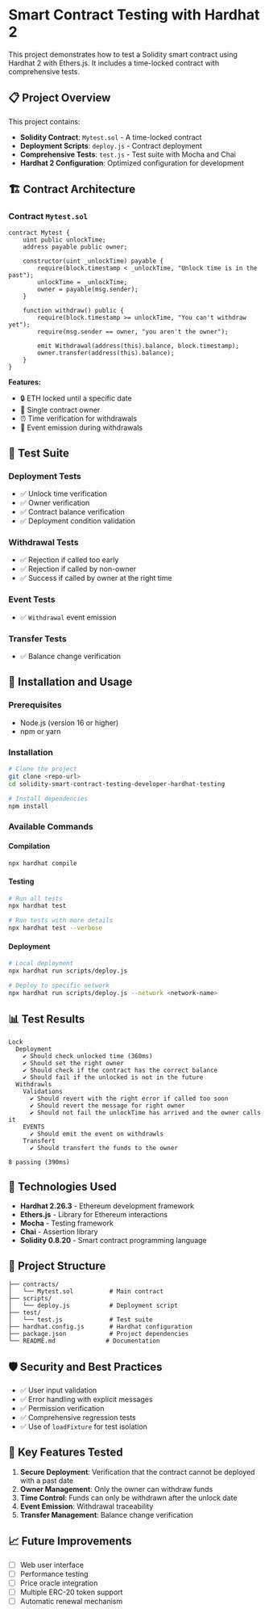 # Smart Contract Testing with Hardhat 2

This project demonstrates how to test a Solidity smart contract using Hardhat 2 with Ethers.js. It includes a time-locked contract with comprehensive tests.

## 📋 Project Overview

This project contains:

- **Solidity Contract**: `Mytest.sol` - A time-locked contract
- **Deployment Scripts**: `deploy.js` - Contract deployment
- **Comprehensive Tests**: `test.js` - Test suite with Mocha and Chai
- **Hardhat 2 Configuration**: Optimized configuration for development

## 🏗️ Contract Architecture

### Contract `Mytest.sol`
```solidity
contract Mytest {
    uint public unlockTime;
    address payable public owner;
    
    constructor(uint _unlockTime) payable {
        require(block.timestamp < _unlockTime, "Unlock time is in the past");
        unlockTime = _unlockTime;
        owner = payable(msg.sender);
    }
    
    function withdraw() public {
        require(block.timestamp >= unlockTime, "You can't withdraw yet");
        require(msg.sender == owner, "you aren't the owner");
        
        emit Withdrawal(address(this).balance, block.timestamp);
        owner.transfer(address(this).balance);
    }
}
```

**Features:**
- 🔒 ETH locked until a specific date
- 👤 Single contract owner
- ⏰ Time verification for withdrawals
- 📢 Event emission during withdrawals

## 🧪 Test Suite

### Deployment Tests
- ✅ Unlock time verification
- ✅ Owner verification
- ✅ Contract balance verification
- ✅ Deployment condition validation

### Withdrawal Tests
- ✅ Rejection if called too early
- ✅ Rejection if called by non-owner
- ✅ Success if called by owner at the right time

### Event Tests
- ✅ `Withdrawal` event emission

### Transfer Tests
- ✅ Balance change verification

## 🚀 Installation and Usage

### Prerequisites
- Node.js (version 16 or higher)
- npm or yarn

### Installation
```bash
# Clone the project
git clone <repo-url>
cd solidity-smart-contract-testing-developer-hardhat-testing

# Install dependencies
npm install
```

### Available Commands

#### Compilation
```bash
npx hardhat compile
```

#### Testing
```bash
# Run all tests
npx hardhat test

# Run tests with more details
npx hardhat test --verbose
```

#### Deployment
```bash
# Local deployment
npx hardhat run scripts/deploy.js

# Deploy to specific network
npx hardhat run scripts/deploy.js --network <network-name>
```

## 📊 Test Results

```
Lock
  Deployment
    ✔ Should check unlocked time (360ms)
    ✔ Should set the right owner
    ✔ Should check if the contract has the correct balance
    ✔ Should fail if the unlocked is not in the future
  Withdrawls
    Validations
      ✔ Should revert with the right error if called too soon
      ✔ Should revert the message for right owner
      ✔ Should not fail the unlockTime has arrived and the owner calls it
    EVENTS
      ✔ Should emit the event on withdrawls
    Transfert
      ✔ Should transfert the funds to the owner

8 passing (390ms)
```

## 🔧 Technologies Used

- **Hardhat 2.26.3** - Ethereum development framework
- **Ethers.js** - Library for Ethereum interactions
- **Mocha** - Testing framework
- **Chai** - Assertion library
- **Solidity 0.8.20** - Smart contract programming language

## 📁 Project Structure

```
├── contracts/
│   └── Mytest.sol          # Main contract
├── scripts/
│   └── deploy.js           # Deployment script
├── test/
│   └── test.js             # Test suite
├── hardhat.config.js       # Hardhat configuration
├── package.json            # Project dependencies
└── README.md              # Documentation
```

## 🛡️ Security and Best Practices

- ✅ User input validation
- ✅ Error handling with explicit messages
- ✅ Permission verification
- ✅ Comprehensive regression tests
- ✅ Use of `loadFixture` for test isolation

## 🎯 Key Features Tested

1. **Secure Deployment**: Verification that the contract cannot be deployed with a past date
2. **Owner Management**: Only the owner can withdraw funds
3. **Time Control**: Funds can only be withdrawn after the unlock date
4. **Event Emission**: Withdrawal traceability
5. **Transfer Management**: Balance change verification

## 📈 Future Improvements

- [ ] Web user interface
- [ ] Performance testing
- [ ] Price oracle integration
- [ ] Multiple ERC-20 token support
- [ ] Automatic renewal mechanism
